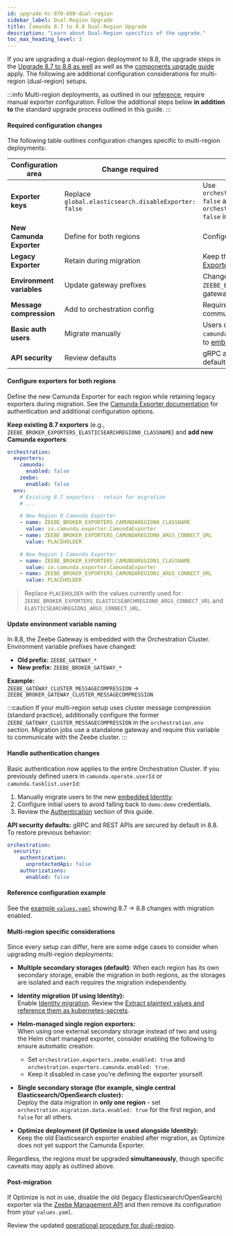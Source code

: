 ```yaml
---
id: upgrade-hc-870-880-dual-region
sidebar_label: Dual-Region Upgrade
title: Camunda 8.7 to 8.8 Dual-Region Upgrade
description: "Learn about Dual-Region specifics of the upgrade."
toc_max_heading_level: 3
---
```


If you are upgrading a dual-region deployment to 8.8, the upgrade steps in the [Upgrade 8.7 to 8.8 as well](./helm-870-880.md) as well as the [components upgrade guide](../../../components/components-upgrade/870-to-880.md) apply. The following are additional configuration considerations for multi-region (dual-region) setups.

:::info
Multi-region deployments, as outlined in our [reference](/self-managed/deployment/helm/cloud-providers/amazon/amazon-eks/dual-region.md), require manual exporter configuration. Follow the additional steps below **in addition to** the standard upgrade process outlined in this guide.
:::

#### Required configuration changes

The following table outlines configuration changes specific to multi-region deployments:

| Configuration area        | Change required                                       | Description                                                                                                                                                                   |
| ------------------------- | ----------------------------------------------------- | ----------------------------------------------------------------------------------------------------------------------------------------------------------------------------- |
| **Exporter keys**         | Replace `global.elasticsearch.disableExporter: false` | Use `orchestration.exporters.camunda.enabled: false` and `orchestration.exporters.zeebe.enabled: false` instead                                                               |
| **New Camunda Exporter**  | Define for both regions                               | Configure the new [Camunda Exporter](/self-managed/components/orchestration-cluster/zeebe/exporters/elasticsearch-exporter.md)                                                |
| **Legacy Exporter**       | Retain during migration                               | Keep the old [Elasticsearch / OpenSearch Exporter](/self-managed/components/orchestration-cluster/zeebe/exporters/elasticsearch-exporter.md) definitions                      |
| **Environment variables** | Update gateway prefixes                               | Change `ZEEBE_GATEWAY_*` to `ZEEBE_BROKER_GATEWAY_*` (embedded gateway architecture)                                                                                          |
| **Message compression**   | Add to orchestration config                           | Required for migration jobs to communicate with the Zeebe cluster                                                                                                             |
| **Basic auth users**      | Migrate manually                                      | Users defined in `camunda.operate` or `camunda.tasklist` require manual migration to [embedded Identity](/self-managed/components/orchestration-cluster/identity/overview.md) |
| **API security**          | Review defaults                                       | gRPC and REST APIs are secured by default in 8.8                                                                                                                              |

#### Configure exporters for both regions

Define the new Camunda Exporter for each region while retaining legacy exporters during migration. See the [Camunda Exporter documentation](/self-managed/components/orchestration-cluster/zeebe/exporters/elasticsearch-exporter.md) for authentication and additional configuration options.

**Keep existing 8.7 exporters** (e.g., `ZEEBE_BROKER_EXPORTERS_ELASTICSEARCHREGION0_CLASSNAME`) and **add new Camunda exporters**:

```yaml
orchestration:
  exporters:
    camunda:
      enabled: false
    zeebe:
      enabled: false
  env:
    # Existing 8.7 exporters - retain for migration
    # ...

    # New Region 0 Camunda Exporter
    - name: ZEEBE_BROKER_EXPORTERS_CAMUNDAREGION0_CLASSNAME
      value: io.camunda.exporter.CamundaExporter
    - name: ZEEBE_BROKER_EXPORTERS_CAMUNDAREGION0_ARGS_CONNECT_URL
      value: PLACEHOLDER

    # New Region 1 Camunda Exporter
    - name: ZEEBE_BROKER_EXPORTERS_CAMUNDAREGION1_CLASSNAME
      value: io.camunda.exporter.CamundaExporter
    - name: ZEEBE_BROKER_EXPORTERS_CAMUNDAREGION1_ARGS_CONNECT_URL
      value: PLACEHOLDER
```

> Replace `PLACEHOLDER` with the values currently used for `ZEEBE_BROKER_EXPORTERS_ELASTICSEARCHREGION0_ARGS_CONNECT_URL` and `ELASTICSEARCHREGION1_ARGS_CONNECT_URL`.

#### Update environment variable naming

In 8.8, the Zeebe Gateway is embedded with the Orchestration Cluster. Environment variable prefixes have changed:

- **Old prefix:** `ZEEBE_GATEWAY_*`
- **New prefix:** `ZEEBE_BROKER_GATEWAY_*`

**Example:**  
`ZEEBE_GATEWAY_CLUSTER_MESSAGECOMPRESSION` → `ZEEBE_BROKER_GATEWAY_CLUSTER_MESSAGECOMPRESSION`

:::caution
If your multi-region setup uses cluster message compression (standard practice), additionally configure the former `ZEEBE_GATEWAY_CLUSTER_MESSAGECOMPRESSION` in the `orchestration.env` section. Migration jobs use a standalone gateway and require this variable to communicate with the Zeebe cluster.
:::

#### Handle authentication changes

Basic authentication now applies to the entire Orchestration Cluster. If you previously defined users in `camunda.operate.userId` or `camunda.tasklist.userId`:

1. Manually migrate users to the new [embedded Identity](/self-managed/components/orchestration-cluster/identity/overview.md).
2. Configure initial users to avoid falling back to `demo:demo` credentials.
3. Review the [Authentication](./helm-870-880.md#authentication) section of this guide.

**API security defaults:** gRPC and REST APIs are secured by default in 8.8. To restore previous behavior:

```yaml
orchestration:
  security:
    authentication:
      unprotectedApi: false
    authorizations:
      enabled: false
```

#### Reference configuration example

See the [example `values.yaml`](https://github.com/camunda/c8-multi-region/blob/main/aws/dual-region/kubernetes/camunda-values-migration.yml) showing 8.7 → 8.8 changes with migration enabled.

#### Multi-region specific considerations

Since every setup can differ, here are some edge cases to consider when upgrading multi-region deployments:

- **Multiple secondary storages (default)**:
  When each region has its own secondary storage, enable the migration in both regions, as the storages are isolated and each requires the migration independently.

- **Identity migration (if using Identity):**  
  Enable [Identity migration](./helm-870-880.md#identity-migration). Review the [Extract plaintext values and reference them as kubernetes-secrets](../configure/secret-management.md#extract-plaintext-values-and-reference-them-as-kubernetes-secrets).

- **Helm-managed single region exporters:**  
  When using one external secondary storage instead of two and using the Helm chart managed exporter, consider enabling the following to ensure automatic creation:

  - Set `orchestration.exporters.zeebe.enabled: true` and `orchestration.exporters.camunda.enabled: true`.
  - Keep it disabled in case you're defining the exporter yourself.

- **Single secondary storage (for example, single central Elasticsearch/OpenSearch cluster):**  
  Deploy the data migration in **only one region** - set `orchestration.migration.data.enabled: true` for the first region, and `false` for all others.

- **Optimize deployment (if Optimize is used alongside Identity):**  
  Keep the old Elasticsearch exporter enabled after migration, as Optimize does not yet support the Camunda Exporter.

Regardless, the regions must be upgraded **simultaneously**, though specific caveats may apply as outlined above.

#### Post-migration

If Optimize is not in use, disable the old (legacy Elasticsearch/OpenSearch) exporter via the [Zeebe Management API](/self-managed/components/orchestration-cluster/zeebe/operations/management-api.md) and then remove its configuration from your `values.yaml`.

Review the updated [operational procedure for dual-region](/self-managed/deployment/helm/operational-tasks/dual-region-ops.md).
